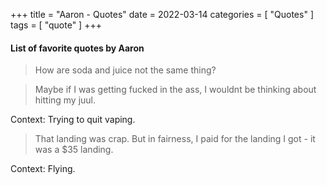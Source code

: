 +++
title = "Aaron - Quotes"
date = 2022-03-14
categories = [
    "Quotes"
]
tags = [
    "quote"
]
+++

#### List of favorite quotes by Aaron

> How are soda and juice not the same thing?

> Maybe if I was getting fucked in the ass, I wouldnt be thinking about hitting my juul.

Context: Trying to quit vaping.

> That landing was crap.  But in fairness, I paid for the landing I got - it was a $35 landing.

Context: Flying.
